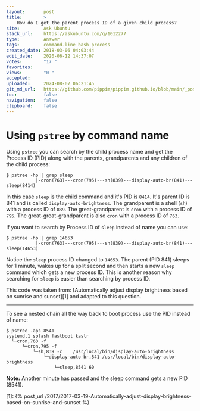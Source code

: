 ```yaml
---
layout:       post
title:        >
    How do I get the parent process ID of a given child process?
site:         Ask Ubuntu
stack_url:    https://askubuntu.com/q/1012277
type:         Answer
tags:         command-line bash process
created_date: 2018-03-06 04:03:44
edit_date:    2020-06-12 14:37:07
votes:        "17 "
favorites:    
views:        "0 "
accepted:     
uploaded:     2024-08-07 06:21:45
git_md_url:   https://github.com/pippim/pippim.github.io/blob/main/_posts/2018/2018-03-06-How-do-I-get-the-parent-process-ID-of-a-given-child-process_.md
toc:          false
navigation:   false
clipboard:    false
---
```


# Using `pstree` by command name

Using `pstree` you can search by the child process name and get the Process ID (PID) along with the parents, grandparents and any children of the child process:

``` 
$ pstree -hp | grep sleep
           |-cron(763)---cron(795)---sh(839)---display-auto-br(841)---sleep(8414)
```


In this case `sleep` is the child command and it's PID is `8414`. It's parent ID is 841 and is called `display-auto-brightness`. The grandparent is a shell (`sh`) with a process ID of `839`. The great-grandparent is `cron` with a process ID of `795`. The great-great-grandparent is also `cron` with a process ID of `763`.

If you want to search by Process ID of `sleep` instead of name you can use:

``` 
$ pstree -hp | grep 14653
           |-cron(763)---cron(795)---sh(839)---display-auto-br(841)---sleep(14653)
```

Notice the `sleep` process ID changed to `14653`. The parent (PID 841) sleeps for 1 minute, wakes up for a split second and then starts a new `sleep` command which gets a new process ID. This is another reason why searching for `sleep` is easier than searching by process ID.

This code was taken from: [Automatically adjust display brightness based on sunrise and sunset][1] and adapted to this question.

----------

To see a nested chain all the way back to boot process use the PID instead of name:

``` 
$ pstree -aps 8541
systemd,1 splash fastboot kaslr
  └─cron,763 -f
      └─cron,795 -f
          └─sh,839 -c    /usr/local/bin/display-auto-brightness
              └─display-auto-br,841 /usr/local/bin/display-auto-brightness
                  └─sleep,8541 60
```

**Note:** Another minute has passed and the sleep command gets a new PID (8541).

  [1]: {% post_url /2017/2017-03-19-Automatically-adjust-display-brightness-based-on-sunrise-and-sunset %}

